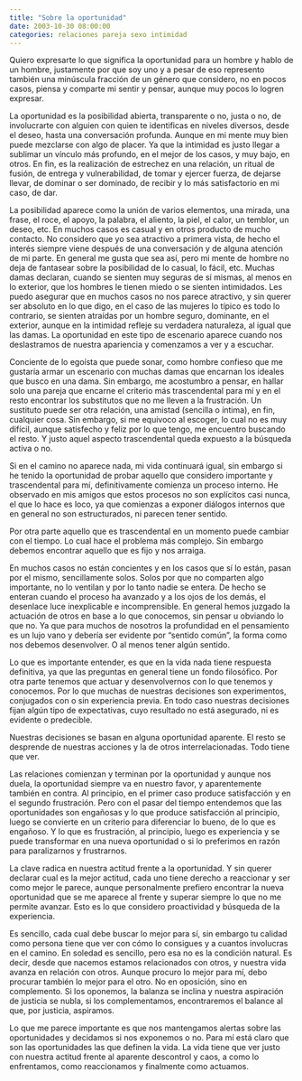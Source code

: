 ```yaml
---
title: "Sobre la oportunidad"
date: 2003-10-30 08:00:00
categories: relaciones pareja sexo intimidad
---
```

Quiero expresarte lo que significa la oportunidad para un hombre y hablo de un hombre, justamente por que soy uno y a pesar de eso represento también una minúscula fracción de un género que considero, no en pocos casos, piensa y comparte mi sentir y pensar, aunque muy pocos lo logren expresar.

La oportunidad es la posibilidad abierta, transparente o no, justa o no, de involucrarte con alguien con quien te identificas en  niveles diversos, desde el deseo, hasta una conversación profunda. Aunque en mi mente muy bien puede mezclarse con algo de placer. Ya que la intimidad es justo llegar a sublimar un vínculo más profundo, en el mejor de los casos, y muy bajo, en otros. En fin, es la realización de estrechez en una relación, un ritual de fusión, de entrega y vulnerabilidad, de tomar y ejercer fuerza, de dejarse llevar, de dominar o ser dominado, de recibir y lo más satisfactorio en mi caso, de dar.

La posibilidad aparece como la unión de varios elementos, una mirada, una frase, el roce, el apoyo, la palabra, el aliento, la piel, el calor, un temblor, un deseo, etc. En muchos casos es casual y en otros producto de mucho contacto. No considero que yo sea atractivo a primera vista, de hecho el interés siempre viene después de una conversación y de alguna atención de mi parte. En general me gusta que sea así, pero mi mente de hombre no deja de fantasear sobre la posibilidad de lo casual, lo fácil, etc. Muchas damas declaran, cuando se sienten muy seguras de sí mismas, al menos en lo exterior, que los hombres le tienen miedo o se sienten intimidados. Les puedo asegurar que en muchos casos no nos parece atractivo, y sin querer ser absoluto en lo que digo, en el caso de las mujeres lo típico es todo lo contrario, se sienten atraídas por un hombre seguro, dominante, en el exterior, aunque en la intimidad refleje su verdadera naturaleza, al igual que las damas. La oportunidad en este tipo de escenario aparece cuando nos deslastramos de nuestra apariencia y comenzamos a ver y a escuchar. 

Conciente de lo egoísta que puede sonar, como hombre confieso que me gustaría armar un escenario con muchas damas que encarnan los ideales que busco en una dama. Sin embargo, me acostumbro a pensar, en hallar solo una pareja que encarne el criterio más trascendental para mí y en el resto encontrar los substitutos que no me lleven a la frustración. Un sustituto puede ser otra relación, una amistad (sencilla o íntima), en fin, cualquier cosa. Sin embargo, si me equivoco al escoger, lo cual no es muy difícil, aunque satisfecho y feliz por lo que tengo, me encuentro buscando el resto. Y justo aquel aspecto trascendental queda expuesto a la búsqueda activa o no.

Si en el camino no aparece nada, mi vida continuará igual, sin embargo si he tenido la oportunidad de probar aquello que considero importante y trascendental para mí, definitivamente comienza un proceso interno. He observado en mis amigos que estos procesos no son explícitos casi nunca, el que lo hace es loco, ya que comienzas a exponer diálogos internos que en general no son estructurados, ni parecen tener sentido.

Por otra parte aquello que es trascendental en un momento puede cambiar con el tiempo. Lo cual hace el problema más complejo. Sin embargo debemos encontrar aquello que es fijo y nos arraiga.

En muchos casos no están concientes y en los casos que sí lo están, pasan por el mismo, sencillamente solos. Solos por que no comparten algo importante, no lo ventilan y por lo tanto nadie se entera. De hecho se enteran cuando el proceso ha avanzado y a los ojos de los demás, el desenlace luce inexplicable e incomprensible. En general hemos juzgado la actuación de otros en base a lo que conocemos, sin pensar u obviando lo que no. Ya que para muchos de nosotros la profundidad en el pensamiento es un lujo vano y debería ser evidente por “sentido común”, la forma como nos debemos desenvolver. O al menos tener algún sentido. 

Lo que es importante entender, es que en la vida nada tiene respuesta definitiva, ya que las preguntas en general tiene un fondo filosófico. Por otra parte tenemos que actuar y desenvolvernos con lo que tenemos y conocemos. Por lo que muchas de nuestras decisiones son experimentos, conjugados con o sin experiencia previa. En todo caso nuestras decisiones fijan algún tipo de expectativas, cuyo resultado no está asegurado, ni es evidente o predecible. 

Nuestras decisiones se basan en alguna oportunidad aparente. El resto se desprende de nuestras acciones y la de otros interrelacionadas. Todo tiene que ver.

Las relaciones comienzan y terminan por la oportunidad y aunque nos duela, la oportunidad siempre va en nuestro favor, y aparentemente también en contra. Al principio, en el primer caso produce satisfacción y en el segundo frustración. Pero con el pasar del tiempo entendemos que las oportunidades son engañosas y lo que produce satisfacción al principio, luego se convierte en un criterio para diferenciar lo bueno, de lo que es engañoso. Y lo que es frustración, al principio, luego es experiencia y se puede transformar en una nueva oportunidad o si lo preferimos en razón para paralizarnos y frustrarnos.

La clave radica en nuestra actitud frente a la oportunidad. Y sin querer declarar cual es la mejor actitud, cada uno tiene derecho a reaccionar y ser como mejor le parece, aunque personalmente prefiero encontrar la nueva oportunidad que se me aparece al frente y superar siempre lo que no me permite avanzar. Esto es lo que considero proactividad y búsqueda de la experiencia.

Es sencillo, cada cual debe buscar lo mejor para sí, sin embargo tu calidad como persona tiene que ver con cómo lo consigues y a cuantos involucras en el camino. En soledad es sencillo, pero esa no es la condición natural. Es decir, desde que nacemos estamos relacionados con otros, y nuestra vida avanza en relación con otros. Aunque procuro lo mejor para mí, debo procurar también lo mejor para el otro. No en oposición, sino en complemento. Si los oponemos, la balanza se inclina y nuestra aspiración de justicia se nubla, si los complementamos, encontraremos el balance al que, por justicia, aspiramos.

Lo que me parece importante es que nos mantengamos alertas sobre las oportunidades y decidamos si nos exponemos o no. Para mí está claro que son las oportunidades las que definen la vida. La vida tiene que ver justo con nuestra actitud frente al aparente descontrol y caos, a como lo enfrentamos, como reaccionamos y finalmente como actuamos.
